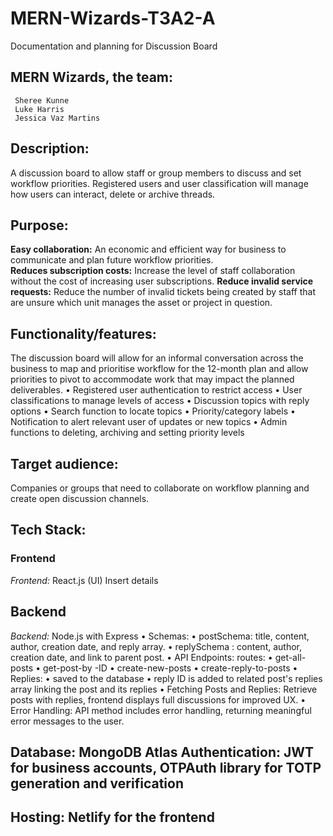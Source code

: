 # MERN-Wizards-T3A2-A
Documentation and planning for  Discussion Board 
## MERN Wizards, the team:
     Sheree Kunne
     Luke Harris
     Jessica Vaz Martins

## Description:

A discussion board to allow staff or group members to discuss and set workflow priorities. Registered users and user classification will manage how users can interact, delete or archive threads. 

## Purpose:
**Easy collaboration:** An economic and efficient way for business to communicate and plan future workflow priorities.  
**Reduces subscription costs:** Increase the level of staff collaboration without the cost of increasing user subscriptions. 
**Reduce invalid service requests:** Reduce the number of invalid tickets being created by staff that are unsure which unit manages the asset or project in question.

## Functionality/features:

The discussion board will allow for an informal conversation across the business to map and prioritise workflow for the 12-month plan and allow priorities to pivot to accommodate work that may impact the planned deliverables. 
     •	Registered user authentication to restrict access 
     •	User classifications to manage levels of access
     •	Discussion topics with reply options
     •	Search function to locate topics
     •	Priority/category labels 
     •	Notification to alert relevant user of updates or new topics
     •	Admin functions to deleting, archiving and setting priority levels

## Target audience:
Companies or groups that need to collaborate on workflow planning and create open discussion channels. 

## Tech Stack: 
### Frontend
*Frontend:* React.js (UI) 
Insert details

## Backend
*Backend:* Node.js with Express
     •	Schemas: 
     •	postSchema: title, content, author, creation date, and reply array. 
     •	replySchema : content, author, creation date, and link to parent post.
     •	API Endpoints:  routes:
     •	get-all-posts
     •	get-post-by -ID
     •	create-new-posts
     •	create-reply-to-posts
     •	Replies: 
     •	 saved to the database
     •	reply ID is added to related post's replies array linking the post and its replies
     •	Fetching Posts and Replies: Retrieve posts with replies, frontend displays full discussions for improved UX.
     •	Error Handling: API method includes error handling, returning meaningful error messages to the user.

## Database: MongoDB Atlas Authentication: JWT for business accounts, OTPAuth library for TOTP generation and verification 
## Hosting: Netlify for the frontend





